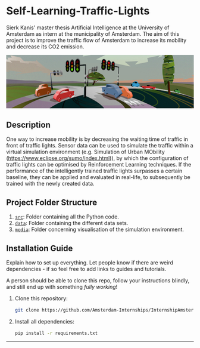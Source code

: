 # Self-Learning-Traffic-Lights
Sierk Kanis' master thesis Artificial Intelligence at the University of Amsterdam as intern at the municipality of Amsterdam. The aim of this project is to improve the traffic flow of Amsterdam to increase its mobility and decrease its CO2 emission.

![](media/traffic.png)

## Description
One way to increase mobility is by decreasing the waiting time of traffic in front of traffic lights. 
Sensor data can be used to simulate the traffic within a virtual simulation environment (e.g. Simulation of Urban MObility (https://www.eclipse.org/sumo/index.html)),
by which the configuration of traffic lights can be optimised by Reinforcement Learning techniques. 
If the performance of the intelligently trained traffic lights surpasses a certain baseline, they can be applied and evaluated in real-life, 
to subsequently be trained with the newly created data.

## Project Folder Structure

1) [`src`](./src): Folder containing all the Python code.
1) [`data`](./data): Folder containing the different data sets.
1) [`media`](./media): Folder concerning visualisation of the simulation environment.

## Installation Guide

Explain how to set up everything. 
Let people know if there are weird dependencies - if so feel free to add links to guides and tutorials.

A person should be able to clone this repo, follow your instructions blindly, and still end up with something *fully working*!

1) Clone this repository:
    ```bash
    git clone https://github.com/Amsterdam-Internships/InternshipAmsterdamGeneral
    ```

2) Install all dependencies:
    ```bash
    pip install -r requirements.txt
    ```
---
